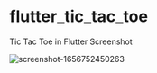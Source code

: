 # flutter_tic_tac_toe

Tic Tac Toe in Flutter
Screenshot


![screenshot-1656752450263](https://user-images.githubusercontent.com/60041910/177002358-e29cef37-f130-4844-a0ce-3b56583bf637.png)
